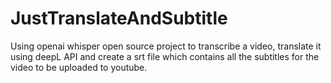 # JustTranslateAndSubtitle
Using openai whisper open source project to transcribe a video, translate it using deepL API and create a srt file which contains all the subtitles for the video to be uploaded to youtube.
